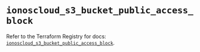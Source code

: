 # `ionoscloud_s3_bucket_public_access_block`

Refer to the Terraform Registry for docs: [`ionoscloud_s3_bucket_public_access_block`](https://registry.terraform.io/providers/ionos-cloud/ionoscloud/6.6.3/docs/resources/s3_bucket_public_access_block).
